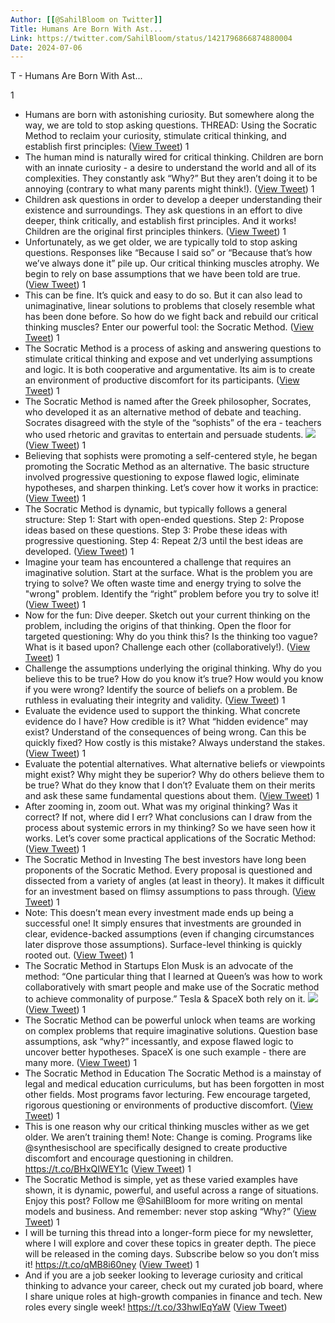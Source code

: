 ```yaml
---
Author: [[@SahilBloom on Twitter]]
Title: Humans Are Born With Ast...
Link: https://twitter.com/SahilBloom/status/1421796866874880004
Date: 2024-07-06
---
```

T - Humans Are Born With Ast...

1
- Humans are born with astonishing curiosity.
  But somewhere along the way, we are told to stop asking questions.
  THREAD: Using the Socratic Method to reclaim your curiosity, stimulate critical thinking, and establish first principles: ([View Tweet](https://twitter.com/SahilBloom/status/1421796866874880004))
1
- The human mind is naturally wired for critical thinking.
  Children are born with an innate curiosity - a desire to understand the world and all of its complexities.
  They constantly ask “Why?”
  But they aren’t doing it to be annoying (contrary to what many parents might think!). ([View Tweet](https://twitter.com/SahilBloom/status/1421796867978022915))
1
- Children ask questions in order to develop a deeper understanding their existence and surroundings.
  They ask questions in an effort to dive deeper, think critically, and establish first principles.
  And it works!
  Children are the original first principles thinkers. ([View Tweet](https://twitter.com/SahilBloom/status/1421796870159020037))
1
- Unfortunately, as we get older, we are typically told to stop asking questions.
  Responses like “Because I said so” or “Because that’s how we’ve always done it” pile up.
  Our critical thinking muscles atrophy.
  We begin to rely on base assumptions that we have been told are true. ([View Tweet](https://twitter.com/SahilBloom/status/1421796871476060160))
1
- This can be fine. It’s quick and easy to do so.
  But it can also lead to unimaginative, linear solutions to problems that closely resemble what has been done before.
  So how do we fight back and rebuild our critical thinking muscles?
  Enter our powerful tool: the Socratic Method. ([View Tweet](https://twitter.com/SahilBloom/status/1421796872398704641))
1
- The Socratic Method is a process of asking and answering questions to stimulate critical thinking and expose and vet underlying assumptions and logic.
  It is both cooperative and argumentative.
  Its aim is to create an environment of productive discomfort for its participants. ([View Tweet](https://twitter.com/SahilBloom/status/1421796873191444487))
1
- The Socratic Method is named after the Greek philosopher, Socrates, who developed it as an alternative method of debate and teaching.
  Socrates disagreed with the style of the “sophists” of the era - teachers who used rhetoric and gravitas to entertain and persuade students. 
  ![](https://pbs.twimg.com/media/E7s8uZlXoAIKu2t.jpg) ([View Tweet](https://twitter.com/SahilBloom/status/1421796879516553216))
1
- Believing that sophists were promoting a self-centered style, he began promoting the Socratic Method as an alternative.
  The basic structure involved progressive questioning to expose flawed logic, eliminate hypotheses, and sharpen thinking.
  Let’s cover how it works in practice: ([View Tweet](https://twitter.com/SahilBloom/status/1421796881663942661))
1
- The Socratic Method is dynamic, but typically follows a general structure:
  Step 1: Start with open-ended questions.
  Step 2: Propose ideas based on these questions.
  Step 3: Probe these ideas with progressive questioning.
  Step 4: Repeat 2/3 until the best ideas are developed. ([View Tweet](https://twitter.com/SahilBloom/status/1421796882448277511))
1
- Imagine your team has encountered a challenge that requires an imaginative solution.
  Start at the surface.
  What is the problem you are trying to solve?
  We often waste time and energy trying to solve the "wrong" problem.
  Identify the “right” problem before you try to solve it! ([View Tweet](https://twitter.com/SahilBloom/status/1421796883333320706))
1
- Now for the fun: Dive deeper.
  Sketch out your current thinking on the problem, including the origins of that thinking.
  Open the floor for targeted questioning:
  Why do you think this? Is the thinking too vague? What is it based upon?
  Challenge each other (collaboratively!). ([View Tweet](https://twitter.com/SahilBloom/status/1421796884239339526))
1
- Challenge the assumptions underlying the original thinking.
  Why do you believe this to be true? How do you know it’s true? How would you know if you were wrong?
  Identify the source of beliefs on a problem.
  Be ruthless in evaluating their integrity and validity. ([View Tweet](https://twitter.com/SahilBloom/status/1421796885086486532))
1
- Evaluate the evidence used to support the thinking.
  What concrete evidence do I have? How credible is it? What “hidden evidence” may exist?
  Understand of the consequences of being wrong.
  Can this be quickly fixed? How costly is this mistake?
  Always understand the stakes. ([View Tweet](https://twitter.com/SahilBloom/status/1421796885929529346))
1
- Evaluate the potential alternatives.
  What alternative beliefs or viewpoints might exist? Why might they be superior?
  Why do others believe them to be true? What do they know that I don’t?
  Evaluate them on their merits and ask these same fundamental questions about them. ([View Tweet](https://twitter.com/SahilBloom/status/1421796887154368519))
1
- After zooming in, zoom out.
  What was my original thinking? Was it correct? If not, where did I err?
  What conclusions can I draw from the process about systemic errors in my thinking?
  So we have seen how it works. Let’s cover some practical applications of the Socratic Method: ([View Tweet](https://twitter.com/SahilBloom/status/1421796888131559426))
1
- The Socratic Method in Investing
  The best investors have long been proponents of the Socratic Method.
  Every proposal is questioned and dissected from a variety of angles (at least in theory).
  It makes it difficult for an investment based on flimsy assumptions to pass through. ([View Tweet](https://twitter.com/SahilBloom/status/1421796888970399747))
1
- Note: This doesn’t mean every investment made ends up being a successful one!
  It simply ensures that investments are grounded in clear, evidence-backed assumptions (even if changing circumstances later disprove those assumptions).
  Surface-level thinking is quickly rooted out. ([View Tweet](https://twitter.com/SahilBloom/status/1421796889922527238))
1
- The Socratic Method in Startups
  Elon Musk is an advocate of the method:
  “One particular thing that I learned at Queen’s was how to work collaboratively with smart people and make use of the Socratic method to achieve commonality of purpose.”
  Tesla & SpaceX both rely on it. 
  ![](https://pbs.twimg.com/media/E7s8vUrXsAQlhRf.jpg) ([View Tweet](https://twitter.com/SahilBloom/status/1421796894980837377))
1
- The Socratic Method can be powerful unlock when teams are working on complex problems that require imaginative solutions.
  Question base assumptions, ask “why?” incessantly, and expose flawed logic to uncover better hypotheses.
  SpaceX is one such example - there are many more. ([View Tweet](https://twitter.com/SahilBloom/status/1421796896465723398))
1
- The Socratic Method in Education
  The Socratic Method is a mainstay of legal and medical education curriculums, but has been forgotten in most other fields.
  Most programs favor lecturing.
  Few encourage targeted, rigorous questioning or environments of productive discomfort. ([View Tweet](https://twitter.com/SahilBloom/status/1421796897291911174))
1
- This is one reason why our critical thinking muscles wither as we get older.
  We aren’t training them!
  Note: Change is coming. Programs like @synthesischool are specifically designed to create productive discomfort and encourage questioning in children.
  https://t.co/BHxQIWEY1c ([View Tweet](https://twitter.com/SahilBloom/status/1421796898134970372))
1
- The Socratic Method is simple, yet as these varied examples have shown, it is dynamic, powerful, and useful across a range of situations.
  Enjoy this post? Follow me @SahilBloom for more writing on mental models and business.
  And remember: never stop asking “Why?” ([View Tweet](https://twitter.com/SahilBloom/status/1421796899053572099))
1
- I will be turning this thread into a longer-form piece for my newsletter, where I will explore and cover these topics in greater depth.
  The piece will be released in the coming days.
  Subscribe below so you don’t miss it! https://t.co/qMB8i60ney ([View Tweet](https://twitter.com/SahilBloom/status/1421796899925987331))
1
- And if you are a job seeker looking to leverage curiosity and critical thinking to advance your career, check out my curated job board, where I share unique roles at high-growth companies in finance and tech.
  New roles every single week! https://t.co/33hwlEqYaW ([View Tweet](https://twitter.com/SahilBloom/status/1421796900886417409))
